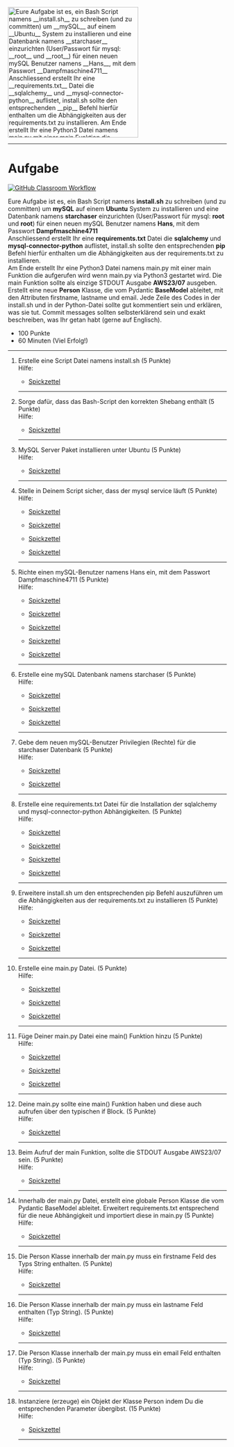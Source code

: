 <img src="https://miro.medium.com/max/1200/1*9TZHTGKjIyUOAvmQkV1RNA.png" alt="Eure Aufgabe ist es, ein Bash Script namens __install.sh__ zu schreiben (und zu committen) um __mySQL__ auf einem __Ubuntu__ System zu installieren und eine Datenbank namens __starchaser__ einzurichten (User/Passwort für mysql: __root__ und __root__) für einen neuen mySQL Benutzer namens __Hans__, mit dem Passwort __Dampfmaschine4711__  
Anschliessend erstellt Ihr eine __requirements.txt__ Datei die __sqlalchemy__ und __mysql-connector-python__ auflistet, install.sh sollte den entsprechenden __pip__ Befehl hierfür enthalten um die Abhängigkeiten aus der requirements.txt zu installieren.  
Am Ende erstellt Ihr eine Python3 Datei namens main.py mit einer main Funktion die aufgerufen wird wenn main.py via Python3 gestartet wird. Die main Funktion sollte als einzige STDOUT Ausgabe __AWS23/07__ ausgeben.  
Erstellt eine neue __Person__ Klasse, die vom Pydantic __BaseModel__ ableitet, mit den Attributen firstname, lastname und email. Jede Zeile des Codes in der install.sh und in der Python-Datei sollte gut kommentiert sein und erklären, was sie tut. Commit messages sollten selbsterklärend sein und exakt beschreiben, was Ihr getan habt (gerne auf Englisch)." width="300"/>

---
# Aufgabe
[![GitHub Classroom Workflow](https://github.com/test-23-07/orm-day/actions/workflows/classroom.yml/badge.svg)](https://github.com/test-23-07/orm-day/actions/workflows/classroom.yml) 

Eure Aufgabe ist es, ein Bash Script namens __install.sh__ zu schreiben (und zu committen) um __mySQL__ auf einem __Ubuntu__ System zu installieren und eine Datenbank namens __starchaser__ einzurichten (User/Passwort für mysql: __root__ und __root__) für einen neuen mySQL Benutzer namens __Hans__, mit dem Passwort __Dampfmaschine4711__  
Anschliessend erstellt Ihr eine __requirements.txt__ Datei die __sqlalchemy__ und __mysql-connector-python__ auflistet, install.sh sollte den entsprechenden __pip__ Befehl hierfür enthalten um die Abhängigkeiten aus der requirements.txt zu installieren.  
Am Ende erstellt Ihr eine Python3 Datei namens main.py mit einer main Funktion die aufgerufen wird wenn main.py via Python3 gestartet wird. Die main Funktion sollte als einzige STDOUT Ausgabe __AWS23/07__ ausgeben.  
Erstellt eine neue __Person__ Klasse, die vom Pydantic __BaseModel__ ableitet, mit den Attributen firstname, lastname und email. Jede Zeile des Codes in der install.sh und in der Python-Datei sollte gut kommentiert sein und erklären, was sie tut. Commit messages sollten selbsterklärend sein und exakt beschreiben, was Ihr getan habt (gerne auf Englisch).
* 100 Punkte
* 60 Minuten (Viel Erfolg!)

---
<ol>
<li> Erstelle eine Script Datei namens install.sh (5 Punkte)</li>
Hilfe: 
<ul><li><a href="https://wiki.ubuntuusers.de/Shell/Bash-Skripting-Guide_f%C3%BCr_Anf%C3%A4nger/">Spickzettel</a></li></ul> 

---
<li> Sorge dafür, dass das Bash-Script den korrekten Shebang enthält (5 Punkte)</li>
Hilfe: 
<ul><li><a href="https://wiki.ubuntuusers.de/Shebang_f%C3%BCr_Shellskripte/">Spickzettel</a></li></ul> 

---
<li> MySQL Server Paket installieren unter Ubuntu (5 Punkte)</li>
Hilfe: 
<ul><li><a href="https://wiki.ubuntuusers.de/MySQL/">Spickzettel</a></li></ul> 

---
<li> Stelle in Deinem Script sicher, dass der mysql service läuft (5 Punkte)</li>
Hilfe: 
<ul><li><a href="https://vitux.com/how-to-start-stop-or-restart-services-in-ubuntu/">Spickzettel</a></li></ul> 
<ul><li><a href="https://www.digitalocean.com/community/tutorials/how-to-use-systemctl-to-manage-systemd-services-and-units">Spickzettel</a></li></ul> 
<ul><li><a href="https://itsfoss.com/start-stop-restart-services-linux/">Spickzettel</a></li></ul> 
<ul><li><a href="https://medium.com/@samunyi90/how-to-enable-and-disable-mysql-service-on-ubuntu-20-04-66bb4dc29b04">Spickzettel</a></li></ul> 

---
<li> Richte einen mySQL-Benutzer namens Hans ein, mit dem Passwort Dampfmaschine4711 (5 Punkte)</li>
Hilfe: 
<ul><li><a href="https://gridscale.io/community/tutorials/mysql-benutzer-rechte-zuweisen/">Spickzettel</a></li></ul> 
<ul><li><a href="https://linuxize.com/post/how-to-manage-mysql-databases-and-users-from-the-command-line/">Spickzettel</a></li></ul> 
<ul><li><a href="https://www.digitalocean.com/community/tutorials/how-to-create-a-new-user-and-grant-permissions-in-mysql">Spickzettel</a></li></ul> 
<ul><li><a href="https://www.interserver.net/tips/kb/manage-mysql-users-command-line/">Spickzettel</a></li></ul> 
<ul><li><a href="https://www.a2hosting.com/kb/developer-corner/mysql/managing-mysql-databases-and-users-from-the-command-line/">Spickzettel</a></li></ul> 

---
<li> Erstelle eine mySQL Datenbank namens starchaser (5 Punkte)</li>
Hilfe: 
<ul><li><a href="https://wiki.ubuntuusers.de/MySQL/">Spickzettel</a></li></ul> 
<ul><li><a href="https://blog.devart.com/mysql-command-line-client.html">Spickzettel</a></li></ul> 
<ul><li><a href="https://dev.mysql.com/doc/refman/8.0/en/mysql.html">Spickzettel</a></li></ul> 

---
<li> Gebe dem neuen mySQL-Benutzer Privilegien (Rechte) für die starchaser Datenbank (5 Punkte)</li>
Hilfe: 
<ul><li><a href="https://wiki.ubuntuusers.de/MySQL/">Spickzettel</a></li></ul> 
<ul><li><a href="https://www.hostinger.com/tutorials/mysql/how-create-mysql-user-and-grant-permissions-command-line">Spickzettel</a></li></ul> 

---
<li> Erstelle eine requirements.txt Datei für die Installation der sqlalchemy und mysql-connector-python Abhängigkeiten. (5 Punkte)</li>
Hilfe: 
<ul><li><a href="https://pip.pypa.io/en/stable/reference/requirements-file-format/">Spickzettel</a></li></ul> 
<ul><li><a href="https://learnpython.com/blog/python-requirements-file/">Spickzettel</a></li></ul> 
<ul><li><a href="https://datagy.io/python-requirements-txt/">Spickzettel</a></li></ul> 
<ul><li><a href="https://stackoverflow.com/questions/66899666/how-to-install-from-requirements-txt">Spickzettel</a></li></ul> 

---
<li> Erweitere install.sh um den entsprechenden pip Befehl auszuführen um die Abhängigkeiten aus der requirements.txt zu installieren (5 Punkte)</li>
Hilfe: 
<ul><li><a href="https://pip.pypa.io/en/stable/cli/pip/">Spickzettel</a></li></ul> 
<ul><li><a href="https://docs.python.org/3/installing/index.html">Spickzettel</a></li></ul> 
<ul><li><a href="https://pypi.org/">Spickzettel</a></li></ul> 

---
<li> Erstelle eine main.py Datei. (5 Punkte)</li>
Hilfe: 
<ul><li><a href="https://realpython.com/python-first-steps/">Spickzettel</a></li></ul> 
<ul><li><a href="https://code.visualstudio.com/docs/python/python-tutorial">Spickzettel</a></li></ul> 
<ul><li><a href="https://stackoverflow.com/questions/419163/what-does-if-name-main-do">Spickzettel</a></li></ul> 

---
<li> Füge Deiner main.py Datei eine main() Funktion hinzu (5 Punkte)</li>
Hilfe: 
<ul><li><a href="https://www.geeksforgeeks.org/python-main-function/">Spickzettel</a></li></ul> 
<ul><li><a href="https://realpython.com/python-main-function/">Spickzettel</a></li></ul> 
<ul><li><a href="https://stackoverflow.com/questions/22492162/understanding-the-main-method-of-python">Spickzettel</a></li></ul> 

---
<li> Deine main.py sollte eine main() Funktion haben und diese auch aufrufen über den typischen if Block. (5 Punkte)</li>
Hilfe: 
<ul><li><a href="https://www.python-lernen.de/if-abfrage-python.htm">Spickzettel</a></li></ul> 

---
<li> Beim Aufruf der main Funktion, sollte die STDOUT Ausgabe AWS23/07 sein. (5 Punkte)</li>
Hilfe: 
<ul><li><a href="https://www.geeksforgeeks.org/how-to-print-to-stderr-and-stdout-in-python/">Spickzettel</a></li></ul> 

---
<li> Innerhalb der main.py Datei, erstellt eine globale Person Klasse die vom Pydantic BaseModel ableitet. Erweitert requirements.txt entsprechend für die neue Abhängigkeit und importiert diese in main.py (5 Punkte)</li>
Hilfe: 
<ul><li><a href="https://betterprogramming.pub/the-beginners-guide-to-pydantic-ba33b26cde89">Spickzettel</a></li></ul> 

---
<li> Die Person Klasse innerhalb der main.py muss ein firstname Feld des Typs String enthalten. (5 Punkte)</li>
Hilfe: 
<ul><li><a href="https://docs.pydantic.dev/latest/concepts/fields/">Spickzettel</a></li></ul> 

---
<li> Die Person Klasse innerhalb der main.py muss ein lastname Feld enthalten (Typ String). (5 Punkte)</li>
Hilfe: 
<ul><li><a href="https://docs.pydantic.dev/latest/concepts/fields/">Spickzettel</a></li></ul> 

---
<li> Die Person Klasse innerhalb der main.py muss ein email Feld enthalten (Typ String). (5 Punkte)</li>
Hilfe: 
<ul><li><a href="https://docs.pydantic.dev/latest/concepts/fields/">Spickzettel</a></li></ul> 

---
<li> Instanziere (erzeuge) ein Objekt der Klasse Person indem Du die entsprechenden Parameter übergibst. (15 Punkte)</li>
Hilfe: 
<ul><li><a href="">Spickzettel</a></li></ul> 

---
</ol>
